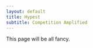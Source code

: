 ```yaml
---
layout: default
title: Hypest
subtitle: Competition Amplified
---
```


This page will be all fancy.
